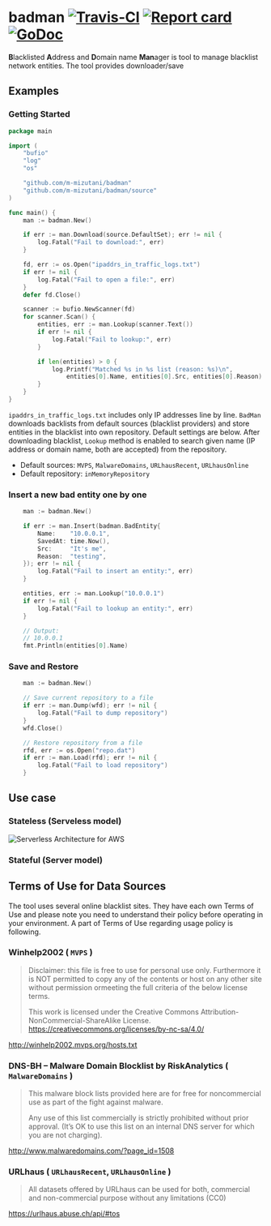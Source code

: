 # badman [![Travis-CI](https://travis-ci.org/m-mizutani/badman.svg)](https://travis-ci.org/m-mizutani/badman) [![Report card](https://goreportcard.com/badge/github.com/m-mizutani/badman)](https://goreportcard.com/report/github.com/m-mizutani/badman) [![GoDoc](https://godoc.org/github.com/m-mizutani/badman?status.svg)](https://godoc.org/github.com/m-mizutani/badman)


**B**lacklisted **A**ddress and **D**omain name **Man**ager is tool to manage blacklist network entities. The tool provides downloader/save 

## Examples

### Getting Started

```go
package main

import (
	"bufio"
	"log"
	"os"

	"github.com/m-mizutani/badman"
	"github.com/m-mizutani/badman/source"
)

func main() {
	man := badman.New()

	if err := man.Download(source.DefaultSet); err != nil {
		log.Fatal("Fail to download:", err)
	}

	fd, err := os.Open("ipaddrs_in_traffic_logs.txt")
	if err != nil {
		log.Fatal("Fail to open a file:", err)
	}
	defer fd.Close()

	scanner := bufio.NewScanner(fd)
	for scanner.Scan() {
		entities, err := man.Lookup(scanner.Text())
		if err != nil {
			log.Fatal("Fail to lookup:", err)
		}

		if len(entities) > 0 {
			log.Printf("Matched %s in %s list (reason: %s)\n",
				entities[0].Name, entities[0].Src, entities[0].Reason)
		}
	}
}
```

`ipaddrs_in_traffic_logs.txt` includes only IP addresses line by line. `BadMan` downloads backlists from default sources (blacklist providers) and store entities in the blacklist into own repository. Default settings are below. After downloading blacklist, `Lookup` method is enabled to search given name (IP address or domain name, both are accepted) from the repository.

- Default sources: `MVPS`, `MalwareDomains`, `URLhausRecent`, `URLhausOnline`
- Default repository: `inMemoryRepository`

### Insert a new bad entity one by one

```go
	man := badman.New()

	if err := man.Insert(badman.BadEntity{
		Name:    "10.0.0.1",
		SavedAt: time.Now(),
		Src:     "It's me",
		Reason:  "testing",
	}); err != nil {
		log.Fatal("Fail to insert an entity:", err)
	}

	entities, err := man.Lookup("10.0.0.1")
	if err != nil {
		log.Fatal("Fail to lookup an entity:", err)
	}

	// Output:
	// 10.0.0.1
	fmt.Println(entities[0].Name)
```

### Save and Restore

```go
	man := badman.New()

	// Save current repository to a file
	if err := man.Dump(wfd); err != nil {
		log.Fatal("Fail to dump repository")
	}
	wfd.Close()

	// Restore repository from a file
	rfd, err := os.Open("repo.dat")
	if err := man.Load(rfd); err != nil {
		log.Fatal("Fail to load repository")
    }
```

## Use case

### Stateless (Serveless model)

![Serverless Architecture for AWS](https://user-images.githubusercontent.com/605953/71566177-b844e400-2af8-11ea-8c65-bc5e8757be9e.png)

### Stateful (Server model)

## Terms of Use for Data Sources

The tool uses several online blacklist sites. They have each own Terms of Use and please note you need to understand their policy before operating in your environment. A part of Terms of Use regarding usage policy is following.

### Winhelp2002 ( `MVPS` )

> Disclaimer: this file is free to use for personal use only. Furthermore it is NOT permitted to copy any of the contents or host on any other site without permission ormeeting the full criteria of the below license terms.
>
> This work is licensed under the Creative Commons Attribution-NonCommercial-ShareAlike License.
> https://creativecommons.org/licenses/by-nc-sa/4.0/

http://winhelp2002.mvps.org/hosts.txt

### DNS-BH – Malware Domain Blocklist by RiskAnalytics ( `MalwareDomains` )

> This malware block lists provided here are for free for noncommercial use as part of the fight against malware.
>
> Any use of this list commercially is strictly prohibited without prior approval. (It’s OK to use this list on an internal DNS server for which you are not charging).

http://www.malwaredomains.com/?page_id=1508

### URLhaus ( `URLhausRecent`, `URLhausOnline` )

> All datasets offered by URLhaus can be used for both, commercial and non-commercial purpose without any limitations (CC0)

https://urlhaus.abuse.ch/api/#tos
